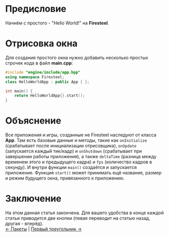 # Предисловие
Начнём с простого - "Hello World!" на **Firesteel**.

# Отрисовка окна
Для создания простого окна нужно добавить несколько простых строчек кода в файл **main.cpp**:
``` cpp
#include "engine/include/app.hpp"
using namespace Firesteel;
class HelloWorldApp : public App { };

int main() {
    return HelloWorldApp{}.start();
}
```

# Объяснение
Все приложения и игры, созданные не Firesteel наследуют от класса **App**. Там есть базовые данные и методы, такие как `onInitialize` (срабатывает после инициализации отрисовщика), `onUpdate` (запускается каждый тик/кадр) и `onShutdown` (срабатывает при завершении работы приложения), а также `deltaTime` (разница между временем этого и предыдущего кадра) и `fps` (количество кадров в секунду).
И внутри функции `main()` создаётся и запускается приложение.
Функция `start()` может принимать ещё название, размер и режим будущего окна, привязанного к приложению.

# Заключение
На этом данная статья закончена. Для вашего удобства в конце каждой статьи приводится две кнопки (певая переводит на статью назад, другая - вперёд).  
[<- Пакеты](https://firesteel.readthedocs.io/ru/latest/#tutorials/packages/) | [Первый треугольник ->](https://firesteel.readthedocs.io/ru/latest/#tutorials/first-triangle/)